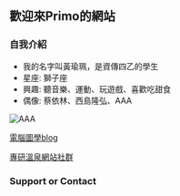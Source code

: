 ## 歡迎來Primo的網站

### 自我介紹
- 我的名字叫黃瑜珮，是資傳四乙的學生
- 星座: 獅子座
- 興趣: 聽音樂、運動、玩遊戲、喜歡吃甜食
- 偶像: 蔡依林、西島隆弘、AAA



![AAA](https://img.imageimg.net/artist/aaa/img/profile.jpg)


[電腦圖學blog](https://2019graphics.blogspot.com/2019/06/week17_29.html)

[專研溫泉網站社群](https://www.instagram.com/travel_hotspring/)

### Support or Contact
